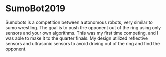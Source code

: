 # SumoBot2019

Sumobots is a competition between autonomous robots, very similar to sumo wrestling. The goal is to push the opponent out of the ring using only sensors and your own algorithms. This was my first time competing, and I was able to make it to the quarter finals. My design utilized reflective sensors and ultrasonic sensors to avoid driving out of the ring and find the opponent.
